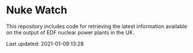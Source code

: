 # Nuke Watch

This repository includes code for retrieving the latest information available on the output of EDF nuclear power plants in the UK.

Last updated: 2021-01-09 13:28
